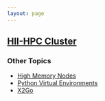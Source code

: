 ```yaml
---
layout: page
---
```


## [HII-HPC Cluster](../hii-hpc.html)

### Other Topics

- [High Memory Nodes](himem-nodes.html)
- [Python Virtual Environments](python-virtualenv.html)
- [X2Go](x2go.html)
